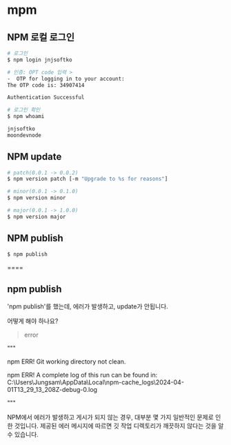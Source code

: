 # mpm

## NPM 로컬 로그인

```sh
# 로그인
$ npm login jnjsoftko

# 인증: OPT code 입력 >
-  OTP for logging in to your account:
The OTP code is: 34907414

Authentication Successful

# 로그인 확인
$ npm whoami

jnjsoftko
moondevnode
```

## NPM update

```sh
# patch(0.0.1 -> 0.0.2)
$ npm version patch [-m "Upgrade to %s for reasons"]

# minor(0.0.1 -> 0.1.0)
$ npm version minor

# major(0.0.1 -> 1.0.0)
$ npm version major
```

## NPM publish

```sh
$ npm publish
```

====

## npm publish

'npm publish'를 했는데, 에러가 발생하고, update가 안됩니다.

어떻게 해야 하나요?

> error

"""

npm ERR! Git working directory not clean.

npm ERR! A complete log of this run can be found in: C:\Users\Jungsam\AppData\Local\npm-cache_logs\2024-04-01T13_29_13_208Z-debug-0.log

"""

NPM에서 에러가 발생하고 게시가 되지 않는 경우, 대부분 몇 가지 일반적인 문제로 인한 것입니다. 제공된 에러 메시지에 따르면 깃 작업 디렉토리가 깨끗하지 않다는 것을 알 수 있습니다.
